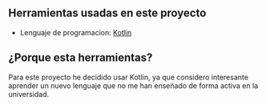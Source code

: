 
## Herramientas usadas en este proyecto

- Lenguaje de programacion: [Kotlin](https://kotlinlang.org/)


## ¿Porque esta herramientas?

Para este proyecto he decidido usar Kotlin, ya que considero interesante aprender un nuevo lenguaje que no me han enseñado de forma activa en la universidad. 

